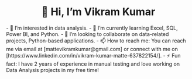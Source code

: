 <h1 align="center">👋 Hi, I’m Vikram Kumar</h1>
- 👀 I’m interested in data analysis.  
- 🌱 I’m currently learning Excel, SQL, Power BI, and Python.  
- 💞️ I’m looking to collaborate on data-related projects, Python-based applications.  
- 📫 How to reach me: You can reach me via email at [mattevikramkumar@gmail.com] or connect with me on [https://www.linkedin.com/in/vikram-kumar-matte-637822154/].  
- ⚡ Fun fact: I have 2 years of experience in manual testing and love working on Data Analysis projects in my free time!

